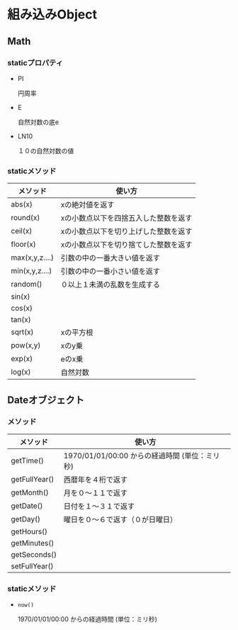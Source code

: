 # 組み込みObject



## Math



### staticプロパティ

* PI

  円周率

* E

  自然対数の底e

* LN10

  １０の自然対数の値



### staticメソッド

| メソッド       | 使い方                                |
| -------------- | ------------------------------------- |
| abs(x)         | xの絶対値を返す                       |
| round(x)       | xの小数点以下を四捨五入した整数を返す |
| ceil(x)        | xの小数点以下を切り上げした整数を返す |
| floor(x)       | xの小数点以下を切り捨てした整数を返す |
| max(x,y,z....) | 引数の中の一番大きい値を返す          |
| min(x,y,z....) | 引数の中の一番小さい値を返す          |
| random()       | ０以上１未満の乱数を生成する          |
| sin(x)         |                                       |
| cos(x)         |                                       |
| tan(x)         |                                       |
| sqrt(x)        | xの平方根                             |
| pow(x,y)       | xのy乗                                |
| exp(x)         | eのx乗                                |
| log(x)         | 自然対数                              |





## Dateオブジェクト



### メソッド

| メソッド      | 使い方                                         |
| ------------- | ---------------------------------------------- |
| getTime()     | 1970/01/01/00:00 からの経過時間 (単位：ミリ秒) |
| getFullYear() | 西暦年を４桁で返す                             |
| getMonth()    | 月を０〜１１で返す                             |
| getDate()     | 日付を１〜３１で返す                           |
| getDay()      | 曜日を０〜６で返す（０が日曜日）               |
| getHours()    |                                                |
| getMinutes()  |                                                |
| getSeconds()  |                                                |
| setFullYear() |                                                |



### staticメソッド

* `now()`

  1970/01/01/00:00 からの経過時間 (単位：ミリ秒)



